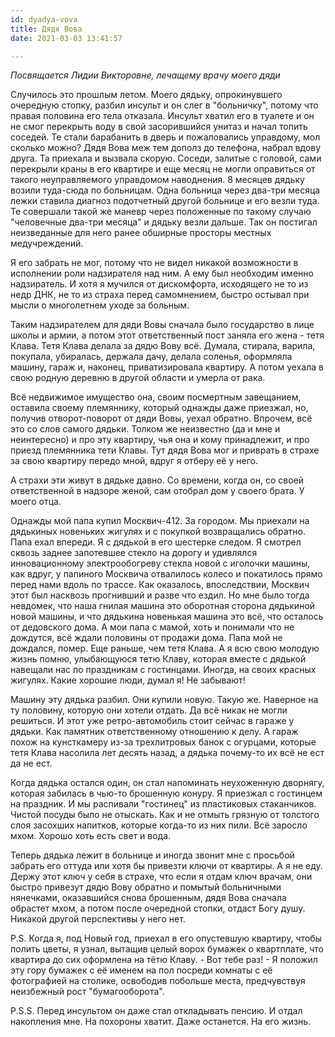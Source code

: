 ```yaml
---
id: dyadya-vova
title: Дядя Вова
date: 2021-03-03 13:41:57

---
```


<div class="right">
    <p><i>Посвящается Лидии Викторовне, лечащему врачу моего дяди</i></p>
</div>

Случилось это прошлым летом. Моего дядьку, опрокинувшего очередную стопку, разбил инсульт и он слег в "больничку", потому что правая половина его тела отказала. Инсульт хватил его в туалете и он не смог перекрыть воду в свой засорившийся унитаз и начал топить соседей. Те стали барабанить в дверь и пожаловались управдому, мол сколько можно? Дядя Вова меж тем дополз до телефона, набрал вдову друга. Та приехала и вызвала скорую. Соседи, залитые с головой, сами перекрыли краны в его квартире и еще месяц не могли оправиться от такого неуправляемого управдомом наводнения. 8 месяцев дядьку возили туда-сюда по больницам. Одна больница через два-три месяца лежки ставила диагноз подотчетный другой больнице и его везли туда. Те совершали такой же маневр через положенные по такому случаю "человечные два-три месяца" и дядьку везли дальше. Так он постигал неизведанные для него ранее обширные просторы местных медучреждений.

Я его забрать не мог, потому что не видел никакой возможности в исполнении роли надзирателя над ним. А ему был необходим именно надзиратель. И хотя я мучился от дискомфорта, исходящего не то из недр ДНК, не то из страха перед самомнением, быстро остывал при мысли о многолетнем уходе за больным.

Таким надзирателем для дяди Вовы сначала было государство в лице школы и армии, а потом этот ответственный пост заняла его жена - тетя Клава. Тетя Клава делала за дядю Вову всё. Думала, стирала, варила, покупала, убиралась, держала дачу, делала соленья, оформляла машину, гараж и, наконец, приватизировала квартиру. А потом уехала в свою родную деревню в другой области и умерла от рака.

Всё недвижимое имущество она, своим посмертным завещанием, оставила своему племяннику, который однажды даже приезжал, но, получив отворот-поворот от дяди Вовы, уехал обратно. Впрочем, всё это со слов самого дядьки. Толком же неизвестно (да и мне и неинтересно) и про эту квартиру, чья она и кому принадлежит, и про приезд племянника тети Клавы. Тут дядя Вова мог и приврать в страхе за свою квартиру передо мной, вдруг я отберу её у него.

А страхи эти живут в дядьке давно. Со времени, когда он, со своей ответственной в надзоре женой, сам отобрал дом у своего брата. У моего отца.

Однажды мой папа купил Москвич-412. За городом. Мы приехали на дядькиных новеньких жигулях и с покупкой возвращались обратно. Папа ехал впереди. Я с дядькой в его шестерке следом. Я смотрел сквозь заднее запотевшее стекло на дорогу и удивлялся инновационному электрообогреву стекла новой с иголочки машины, как вдруг, у папиного Москвича отвалилось колесо и покатилось прямо перед нами вдоль по трассе. Как оказалось, впоследствии, Москвич этот был насквозь прогнивший и разве что ездил. Но мне было тогда невдомек, что наша гнилая машина это оборотная сторона дядькиной новой машины, и что дядькина новенькая машина это всё, что осталось от дедовского дома. А мои папа с мамой, хоть и понимали что не дождутся, всё ждали половины от продажи дома. Папа мой не дождался, помер. Еще раньше, чем тетя Клава. А я всю свою молодую жизнь помню, улыбающуюся тетю Клаву, которая вместе с дядькой навещали нас по праздникам с гостинцами. Иногда, на своих красных жигулях. Какие хорошие люди, думал я! Не забывают!

Машину эту дядька разбил. Они купили новую. Такую же. Наверное на ту половину, которую они хотели отдать. Да всё никак не могли решиться. И этот уже ретро-автомобиль стоит сейчас в гараже у дядьки. Как памятник ответственному отношению к делу. А гараж похож на кунсткамеру из-за трехлитровых банок с огурцами, которые тетя Клава насолила лет десять назад, а дядька почему-то их всё не ест да не ест.

Когда дядька остался один, он стал напоминать неухоженную дворнягу, которая забилась в чью-то брошенную конуру. Я приезжал с гостинцем на праздник. И мы распивали "гостинец" из пластиковых стаканчиков. Чистой посуды было не отыскать. Как и не отмыть грязную от толстого слоя засохших напитков, которые когда-то из них пили. Всё заросло мхом. Хорошо хоть есть свет и вода.

Теперь дядька лежит в больнице и иногда звонит мне с просьбой забрать его оттуда или хотя бы привезти ключи от квартиры. А я не еду. Держу этот ключ у себя в страхе, что если я отдам ключ врачам, они быстро привезут дядю Вову обратно и помытый больничными нянечками, оказавшийся снова брошенным, дядя Вова сначала обрастет мхом, а потом после очередной стопки, отдаст Богу душу. Никакой другой перспективы у него нет.

P.S. Когда я, под Новый год, приехал в его опустевшую квартиру, чтобы полить цветы, я узнал, вытащив целый ворох бумажек о квартплате, что квартира до сих оформлена на тётю Клаву. - Вот тебе раз! - Я положил эту гору бумажек с её именем на пол посреди комнаты с её фотографией на столике, освободив побольше места, предчувствуя неизбежный рост "бумагооборота".

P.S.S. Перед инсультом он даже стал откладывать пенсию. И отдал накопления мне. На похороны хватит. Даже останется. На его жизнь.
